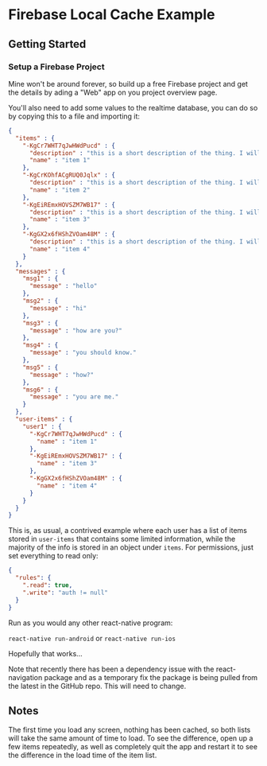 # Firebase Local Cache Example

## Getting Started

### Setup a Firebase Project

Mine won't be around forever, so build up a free Firebase project and get the details by ading a "Web" app on you project overview page.

You'll also need to add some values to the realtime database, you can do so by copying this to a file and importing it:

```json
{
  "items" : {
    "-KgCr7WHT7qJwHWdPucd" : {
      "description" : "this is a short description of the thing. I will make it the same for each! 1",
      "name" : "item 1"
    },
    "-KgCrKOhfACgRUQ0Jqlx" : {
      "description" : "this is a short description of the thing. I will make it the same for each! 2",
      "name" : "item 2"
    },
    "-KgEiREmxHOVSZM7WB17" : {
      "description" : "this is a short description of the thing. I will make it the same for each! 3",
      "name" : "item 3"
    },
    "-KgGX2x6fHShZVOam48M" : {
      "description" : "this is a short description of the thing. I will make it the same for each! 4",
      "name" : "item 4"
    }
  },
  "messages" : {
    "msg1" : {
      "message" : "hello"
    },
    "msg2" : {
      "message" : "hi"
    },
    "msg3" : {
      "message" : "how are you?"
    },
    "msg4" : {
      "message" : "you should know."
    },
    "msg5" : {
      "message" : "how?"
    },
    "msg6" : {
      "message" : "you are me."
    }
  },
  "user-items" : {
    "user1" : {
      "-KgCr7WHT7qJwHWdPucd" : {
        "name" : "item 1"
      },
      "-KgEiREmxHOVSZM7WB17" : {
        "name" : "item 3"
      },
      "-KgGX2x6fHShZVOam48M" : {
        "name" : "item 4"
      }
    }
  }
}

```

This is, as usual, a contrived example where each user has a list of items stored in `user-items` that contains some limited information, while the majority of the info is stored in an object under `items`. For permissions, just set everything to read only:

```json
{
  "rules": {
    ".read": true,
    ".write": "auth != null"
  }
}
```

Run as you would any other react-native program:

`react-native run-android`
or
`react-native run-ios`

Hopefully that works...

Note that recently there has been a dependency issue with the react-navigation package and as a temporary fix the package is being pulled from the latest in the GitHub repo. This will need to change.

## Notes

The first time you load any screen, nothing has been cached, so both lists will take the same amount of time to load. To see the difference, open up a few items repeatedly, as well as completely quit the app and restart it to see the difference in the load time of the item list.